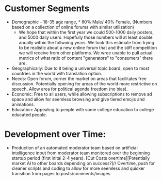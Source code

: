 # Customer Segments
* Demographic - 18-35 age range, 
  * 
  60% Male/ 40% Female, (Numbers based on a collection of online forums with similar utilization) 
  * We hope that within the first year we could 500-1000 daily posters, and 5000 daily users. Hopefully those numbers will at least double anually within the follwoing years. We took this estimate from trying to be realistic about a new online forum that and the stiff competition we will receive from other platforms. We wree unable to pull actual metrics of what ratio of content "generators" to "consumers" there are.
 * Geographically: Due to it being a universal topic board, open to most countries in the world with translation option. 
 * Needs: Open forum, corner the market on areas that facilitates free discussion. Potentially opening for areas of the world more restrictive on speech. Allow area for political agenda freedom (no bias). 
 * Economic: Free to all users, while allowing subscriptions to remove ad space and allow for seemless browsing and give tiered emojis and animations. 
 * Education: Appealing to people with some college education to college educated people.<br>

# Development over Time: 
* Production of an automated moderator team based on artificial intelligence input from moderator team monitored over the beginning startup period (first inital 2-4 years). [Cut Costs overtime][Potentially market AI to other boards depending on success?]// Overtime, push for cleaner scripts and coding to allow for more seemless and quicker transition from pages to posts/comments/images. <br>
